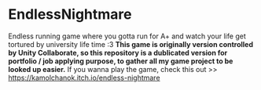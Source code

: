 # EndlessNightmare
Endless running game where you gotta run for A+ and watch your life get tortured by university life time :3
**This game is originally version controlled by Unity Collaborate, so this repository is a dublicated version for portfolio / job applying purpose, to gather all my game project to be looked up easier.**
If you wanna play the game, check this out >> https://kamolchanok.itch.io/endless-nightmare
